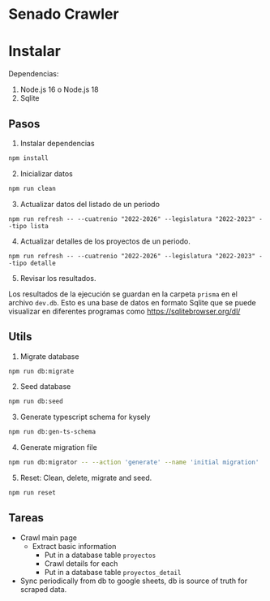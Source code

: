 # Senado Crawler

# Instalar

Dependencias:

1. Node.js 16 o Node.js 18
2. Sqlite

## Pasos

1. Instalar dependencias

```bash
npm install
```

2. Inicializar datos

```bash
npm run clean
```

3. Actualizar datos del listado de un periodo

```
npm run refresh -- --cuatrenio "2022-2026" --legislatura "2022-2023" --tipo lista
```

4. Actualizar detalles de los proyectos de un periodo.

```
npm run refresh -- --cuatrenio "2022-2026" --legislatura "2022-2023" --tipo detalle
```

5. Revisar los resultados.

Los resultados de la ejecución se guardan en la carpeta `prisma` en el archivo `dev.db`. Esto es una base de datos en formato Sqlite que se puede visualizar en diferentes programas como https://sqlitebrowser.org/dl/


## Utils

1. Migrate database

```bash
npm run db:migrate
```

2. Seed database

```bash
npm run db:seed
```

3. Generate typescript schema for kysely

```bash
npm run db:gen-ts-schema
```

4. Generate migration file

```bash
npm run db:migrator -- --action 'generate' --name 'initial migration'
```

5. Reset: Clean, delete, migrate and seed.

```bash
npm run reset
```


## Tareas

- Crawl main page
  - Extract basic information
    - Put in a database table `proyectos`
    - Crawl details for each
    - Put in a database table `proyectos_detail`
- Sync periodically from db to google sheets, db is source of truth for scraped data.
